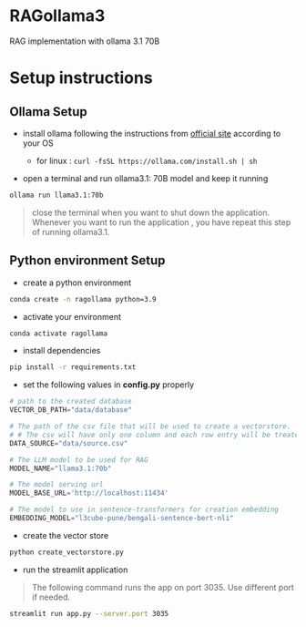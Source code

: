 # RAGollama3
RAG implementation with ollama 3.1 70B

# Setup instructions


## Ollama Setup
* install ollama following the instructions from [official site](https://ollama.com/download/linux) according to your OS

    * for linux : ```curl -fsSL https://ollama.com/install.sh | sh```

* open a terminal and run ollama3.1: 70B model and keep it running 

```bash
ollama run llama3.1:70b
```

> close the terminal when you want to shut down the application. Whenever you want to run the application , you have repeat this step of running ollama3.1.


## Python environment Setup
* create a python environment 

```bash
conda create -n ragollama python=3.9
```

* activate your environment

```bash
conda activate ragollama
```

* install dependencies

```bash
pip install -r requirements.txt
```


* set the following values in **config.py** properly

```python
# path to the created database
VECTOR_DB_PATH="data/database"

# The path of the csv file that will be used to create a vectorstore. 
# # The csv will have only one column and each row entry will be treated as a separate document.  
DATA_SOURCE="data/source.csv" 

# The LLM model to be used for RAG
MODEL_NAME="llama3.1:70b"       

# The model serving url
MODEL_BASE_URL='http://localhost:11434'  

# The model to use in sentence-transformers for creation embedding
EMBEDDING_MODEL="l3cube-pune/bengali-sentence-bert-nli" 
```


* create the vector store

```bash 
python create_vectorstore.py
```

* run the streamlit application

> The following command runs the app on port 3035. Use different port if needed.   

```bash
streamlit run app.py --server.port 3035
```
